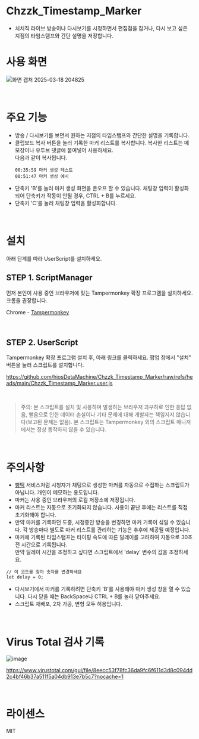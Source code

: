 # Chzzk_Timestamp_Marker
- 치치직 라이브 방송이나 다시보기를 시청하면서 편집점을 잡거나, 다시 보고 싶은 지점의 타임스탬프와 간단 설명을 저장합니다.

# 사용 화면
![화면 캡처 2025-03-18 204825](https://github.com/user-attachments/assets/26b22236-04b5-4f1f-bd00-b1349bbd62d7)

<br>

# 주요 기능

- 방송 / 다시보기를 보면서 원하는 지점의 타임스탬프와 간단한 설명을 기록합니다.
- 클립보드 복사 버튼을 눌러 기록한 마커 리스트를 복사합니다. 복사한 리스트는 메모장이나 유투브 댓글에 붙여넣어 사용하세요. <br> 다음과 같이 복사됩니다.
  ```
  00:35:59 마커 생성 테스트
  00:51:47 마커 생성 예시
  ```
- 단축키 'B'를 눌러 마커 생성 화면을 온오프 할 수 있습니다. 채팅창 입력이 활성화되어 단축키가 작동이 안될 경우, CTRL + B를 누르세요.
- 단축키 'C'를 눌러 채팅창 입력을 활성화합니다.

<br>

# 설치

아래 단계를 따라 UserScript를 설치하세요.

## STEP 1. ScriptManager
먼저 본인이 사용 중인 브라우저에 맞는 Tampermonkey 확장 프로그램을 설치하세요.
크롬을 권장합니다.

Chrome - [Tampermonkey](https://chromewebstore.google.com/detail/tampermonkey/dhdgffkkebhmkfjojejmpbldmpobfkfo?hl=ko&utm_source=ext_sidebar)

<br>

## STEP 2. UserScript
Tampermonkey 확장 프로그램 설치 후, 아래 링크를 클릭하세요. 팝업 창에서 "설치" 버튼을 눌러 스크립트를 설치합니다.

https://github.com/hiosDetaMachine/Chzzk_Timestamp_Marker/raw/refs/heads/main/Chzzk_Timestamp_Marker.user.js

<br>

> 주의: 본 스크립트를 설치 및 사용하며 발생하는 브라우저 과부하로 인한 응답 없음, 뻗음으로 인한 데이터 손실이나 기타 문제에 대해 개발자는 책임지지 않습니다(보고된 문제는 없음).
> 본 스크립트는 Tampermonkey 외의 스크립트 매니저에서는 정상 동작하지 않을 수 있습니다.

<br>

# 주의사항

- [빵떡](https://unripesoft.com/) 서비스처럼 시청자가 채팅으로 생성한 마커를 자동으로 수집하는 스크립트가 아닙니다. 개인이 메모하는 용도입니다.
- 마커는 사용 중인 브라우저의 로컬 저장소에 저장됩니다.
- 마커 리스트는 자동으로 초기화되지 않습니다. 사용이 끝난 후에는 리스트를 직접 초기화해야 합니다.
- 만약 마커를 기록하던 도중, 시청중인 방송을 변경하면 마커 기록이 섞일 수 있습니다. 각 방송마다 별도로 마커 리스트를 관리하는 기능은 추후에 제공될 예정입니다.
- 마커에 기록된 타임스탬프는 타이핑 속도에 따른 딜레이를 고려하여 자동으로 30초 전 시간으로 기록됩니다. <br> 만약 딜레이 시간을 조정하고 싶다면 스크립트에서 'delay' 변수의 값을 조정하세요.
```
// 이 코드를 찾아 숫자를 변경하세요
let delay = 0;
```
- 다시보기에서 마커를 기록하려면 단축키 'B'를 사용해야 마커 생성 창을 열 수 있습니다. 다시 닫을 때는 BackSpace나 CTRL + B를 눌러 닫아주세요.
- 스크립트 재배포, 2차 가공, 변형 모두 허용입니다.

<br>

# Virus Total 검사 기록

![image](https://github.com/user-attachments/assets/66fdb827-cbfd-4b7a-809b-717e7e72d3e3)

https://www.virustotal.com/gui/file/8eecc53f78fc36da9fc6f611d3d8c094dd2c4bf46b37a511f5a04db913e7b5c7?nocache=1

<br>

# 라이센스
MIT
